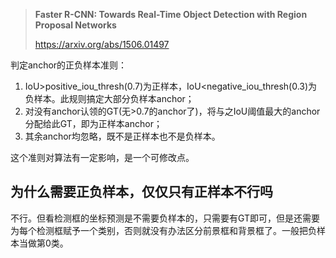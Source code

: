 >**Faster R-CNN: Towards Real-Time Object Detection with Region Proposal Networks**
>
>https://arxiv.org/abs/1506.01497

判定anchor的正负样本准则：

1. IoU>positive_iou_thresh(0.7)为正样本，IoU<negative_iou_thresh(0.3)为负样本。此规则搞定大部分负样本anchor；
2. 对没有anchor认领的GT(无>0.7的anchor了)，将与之IoU阈值最大的anchor分配给此GT，即为正样本anchor；
3. 其余anchor均忽略，既不是正样本也不是负样本。

这个准则对算法有一定影响，是一个可修改点。



## 为什么需要正负样本，仅仅只有正样本不行吗

不行。但看检测框的坐标预测是不需要负样本的，只需要有GT即可，但是还需要为每个检测框赋予一个类别，否则就没有办法区分前景框和背景框了。一般把负样本当做第0类。